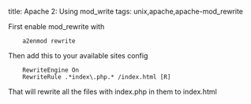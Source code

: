 title: Apache 2: Using mod_write
tags: unix,apache,apache-mod_rewrite

First enable mod_rewrite with

		a2enmod rewrite

Then add this to your available sites config

		RewriteEngine On
		RewriteRule .*index\.php.* /index.html [R]

That will rewrite all the files with index.php in them to index.html
